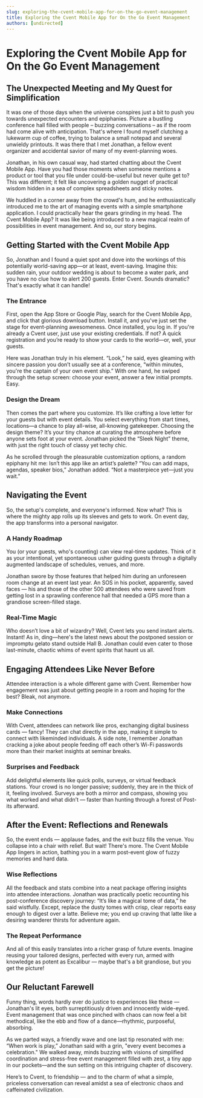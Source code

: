 ```yaml
---
slug: exploring-the-cvent-mobile-app-for-on-the-go-event-management
title: Exploring the Cvent Mobile App for On the Go Event Management
authors: [undirected]
---
```



# Exploring the Cvent Mobile App for On the Go Event Management

## The Unexpected Meeting and My Quest for Simplification

It was one of those days when the universe conspires just a bit to push you towards unexpected encounters and epiphanies. Picture a bustling conference hall filled with people – buzzing conversations – as if the room had come alive with anticipation. That's where I found myself clutching a lukewarm cup of coffee, trying to balance a small notepad and several unwieldy printouts. It was there that I met Jonathan, a fellow event organizer and accidental savior of many of my event-planning woes.

Jonathan, in his own casual way, had started chatting about the Cvent Mobile App. Have you had those moments when someone mentions a product or tool that you file under could-be-useful but never quite get to? This was different; it felt like uncovering a golden nugget of practical wisdom hidden in a sea of complex spreadsheets and sticky notes.

We huddled in a corner away from the crowd's hum, and he enthusiastically introduced me to the art of managing events with a simple smartphone application. I could practically hear the gears grinding in my head. The Cvent Mobile App? It was like being introduced to a new magical realm of possibilities in event management. And so, our story begins.

## Getting Started with the Cvent Mobile App

So, Jonathan and I found a quiet spot and dove into the workings of this potentially world-saving app—or at least, event-saving. Imagine this: sudden rain, your outdoor wedding is about to become a water park, and you have no clue how to alert 200 guests. Enter Cvent. Sounds dramatic? That's exactly what it can handle!

### The Entrance

First, open the App Store or Google Play, search for the Cvent Mobile App, and click that glorious download button. Install it, and you've just set the stage for event-planning awesomeness. Once installed, you log in. If you're already a Cvent user, just use your existing credentials. If not? A quick registration and you’re ready to show your cards to the world—or, well, your guests.

Here was Jonathan truly in his element. “Look,” he said, eyes gleaming with sincere passion you don’t usually see at a conference, “within minutes, you're the captain of your own event ship.” With one hand, he swiped through the setup screen: choose your event, answer a few initial prompts. Easy.

### Design the Dream

Then comes the part where you customize. It’s like crafting a love letter for your guests but with event details. You select everything from start times, locations—a chance to play all-wise, all-knowing gatekeeper. Choosing the design theme? It’s your tiny chance at curating the atmosphere before anyone sets foot at your event. Jonathan picked the “Sleek Night” theme, with just the right touch of classy yet techy chic.

As he scrolled through the pleasurable customization options, a random epiphany hit me: Isn’t this app like an artist’s palette? “You can add maps, agendas, speaker bios,” Jonathan added. “Not a masterpiece yet—just you wait.”

## Navigating the Event

So, the setup's complete, and everyone's informed. Now what? This is where the mighty app rolls up its sleeves and gets to work. On event day, the app transforms into a personal navigator.

### A Handy Roadmap

You (or your guests, who's counting) can view real-time updates. Think of it as your intentional, yet spontaneous usher guiding guests through a digitally augmented landscape of schedules, venues, and more.

Jonathan swore by those features that helped him during an unforeseen room change at an event last year. An SOS in his pocket, apparently, saved faces — his and those of the other 500 attendees who were saved from getting lost in a sprawling conference hall that needed a GPS more than a grandiose screen-filled stage.

### Real-Time Magic

Who doesn’t love a bit of wizardry? Well, Cvent lets you send instant alerts. Instant! As in, ding—here's the latest news about the postponed session or impromptu gelato stand outside Hall B. Jonathan could even cater to those last-minute, chaotic whims of event spirits that haunt us all.

## Engaging Attendees Like Never Before

Attendee interaction is a whole different game with Cvent. Remember how engagement was just about getting people in a room and hoping for the best? Bleak, not anymore.

### Make Connections

With Cvent, attendees can network like pros, exchanging digital business cards — fancy! They can chat directly in the app, making it simple to connect with likeminded individuals. A side note, I remember Jonathan cracking a joke about people feeding off each other’s Wi-Fi passwords more than their market insights at seminar breaks.

### Surprises and Feedback

Add delightful elements like quick polls, surveys, or virtual feedback stations. Your crowd is no longer passive; suddenly, they are in the thick of it, feeling involved. Surveys are both a mirror and compass, showing you what worked and what didn’t — faster than hunting through a forest of Post-its afterward.

## After the Event: Reflections and Renewals

So, the event ends — applause fades, and the exit buzz fills the venue. You collapse into a chair with relief. But wait! There's more. The Cvent Mobile App lingers in action, bathing you in a warm post-event glow of fuzzy memories and hard data.

### Wise Reflections

All the feedback and stats combine into a neat package offering insights into attendee interactions. Jonathan was practically poetic recounting his post-conference discovery journey: “It’s like a magical tome of data,” he said wistfully. Except, replace the dusty tomes with crisp, clear reports easy enough to digest over a latte. Believe me; you end up craving that latte like a desiring wanderer thirsts for adventure again.

### The Repeat Performance

And all of this easily translates into a richer grasp of future events. Imagine reusing your tailored designs, perfected with every run, armed with knowledge as potent as Excalibur — maybe that's a bit grandiose, but you get the picture!

## Our Reluctant Farewell

Funny thing, words hardly ever do justice to experiences like these —Jonathan's lit eyes, both surreptitiously driven and innocently wide-eyed. Event management that was once pinched with chaos can now feel a bit methodical, like the ebb and flow of a dance—rhythmic, purposeful, absorbing.

As we parted ways, a friendly wave and one last tip resonated with me: “When work is play,” Jonathan said with a grin, "every event becomes a celebration." We walked away, minds buzzing with visions of simplified coordination and stress-free event management filled with zest, a tiny app in our pockets—and the sun setting on this intriguing chapter of discovery. 

Here’s to Cvent, to friendship — and to the charm of what a simple, priceless conversation can reveal amidst a sea of electronic chaos and caffeinated civilization.